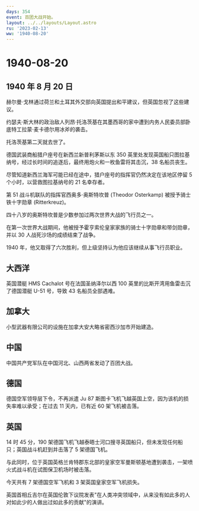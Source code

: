 ```yaml
---
days: 354
event: 百团大战开始。
layout: ../../layouts/Layout.astro
ru: '2023-02-13'
ww: '1940-08-20'
---
```


# 1940-08-20

## 1940 年 8 月 20 日

赫尔曼·戈林通过荷兰和土耳其外交部向英国提出和平建议，但英国忽视了这些建议。

约瑟夫·斯大林的政治敌人列昂·托洛茨基在其墨西哥的家中遭到内务人民委员部卧底特工拉蒙·麦卡德尔用冰斧的袭击。

托洛茨基第二天就去世了。

德国武装商船猎户座号在新西兰新普利茅斯以东 350
英里处发现英国船只图拉基纳号，经过长时间的追逐后，最终用炮火和一枚鱼雷将其击沉，38
名船员丧生。

尽管知道新西兰海军可能已经在途中，猎户座号的指挥官仍然决定在该地区停留 5
个小时，以营救图拉基纳号的 21 名幸存者。

第 51 战斗机联队的指挥官西奥多·奥斯特坎普 (Theodor Osterkamp)
被授予骑士铁十字勋章 (Ritterkreuz)。

四十八岁的奥斯特坎普是少数参加过两次世界大战的飞行员之一。

在第一次世界大战期间，他被授予霍亨索伦皇家家族的骑士十字勋章和带剑勋章，并以
30 人战死沙场的成绩结束了战争。

1940 年，他又取得了六次胜利，但上级坚持认为他应该继续从事飞行员职业。

## 大西洋

英国潜艇 HMS Cachalot 号在法国圣纳泽尔以西 100
英里的比斯开湾用鱼雷击沉了德国潜艇 U-51 号，导致 43 名船员全部遇难。

## 加拿大

小型武器有限公司的设施在加拿大安大略省密西沙加市开始建造。

## 中国

中国共产党军队在中国河北、山西两省发动了百团大战。

## 德国

德国空军领导层下令，不再派遣 Ju 87
斯图卡飞机飞越英国上空，因为该机的损失率难以承受；在过去 11 天内，已有近
60 架飞机被击落。

## 英国

14 时 45 分，190
架德国飞机飞越泰晤士河口搜寻英国船只，但未发现任何船只；英国战斗机赶到并击落了
5 架德国飞机。

与此同时，位于英国英格兰肯特郡东北部的皇家空军曼斯顿基地遭到袭击，一架喷火式战斗机在试图保卫机场时被击落。

今天共有 7 架德国空军飞机和 3 架英国皇家空军飞机损失。

英国首相丘吉尔在英国伦敦下议院发表"在人类冲突领域中，从来没有如此多的人对如此少的人做出过如此多的贡献"的演讲。